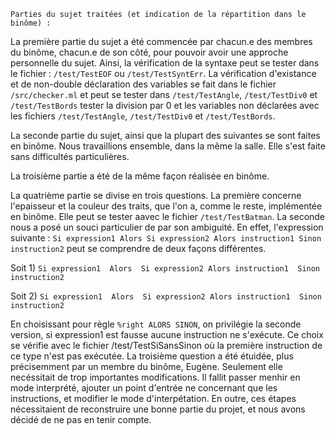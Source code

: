     Parties du sujet traitées (et indication de la répartition dans le binôme) :

La première partie du sujet a été commencée par chacun.e des membres du binôme, chacun.e de son côté, pour pouvoir avoir une approche personnelle du sujet. Ainsi, la vérification de la syntaxe peut se tester dans le fichier : `/test/TestEOF` ou `/test/TestSyntErr`.
La vérification d'existance et de non-double déclaration des variables se fait dans le fichier `/src/checker.ml` et  peut se tester dans `/test/TestAngle`, `/test/TestDiv0` et `/test/TestBords` tester la division par 0 et les variables non déclarées avec les fichiers `/test/TestAngle`, `/test/TestDiv0` et `/test/TestBords`.

La seconde partie du sujet, ainsi que la plupart des suivantes se sont faites en binôme. Nous travaillions ensemble, dans la même la salle. Elle s'est faite sans difficultés particulières.

La troisième partie a été de la même façon réalisée en binôme. 

La quatrième partie se divise en trois questions.
La première concerne l'epaisseur et la couleur des traits, que l'on a, comme le reste, implémentée en binôme. Elle peut se tester aavec le fichier `/test/TestBatman`.
La seconde nous a posé un souci particulier de par son ambiguité. En effet, l'expression suivante :
`Si expression1 Alors Si expression2 Alors instruction1 Sinon instruction2` peut se comprendre de deux façons différentes.

Soit 1) `Si expression1 
        Alors 
            Si expression2
            Alors instruction1 
        Sinon instruction2`

Soit 2) `Si expression1 
        Alors 
            Si expression2
            Alors instruction1 
            Sinon instruction2`

En choisissant pour règle `%right ALORS SINON`, on privilégie la seconde version, si expression1 est fausse aucune instruction ne s'exécute.
Ce choix se vérifie avec le fichier /test/TestSiSansSinon où la première instruction de ce type n'est pas exécutée.
La troisième question a été étuidée, plus précisemment par un membre du binôme, Eugène. Seulement elle necéssitait de trop importantes modifications. Il fallit passer menhir en mode interprété, ajouter un point d'entrée ne concernant que les instructions, et modifier le mode d'interpétation. En outre, ces étapes nécessitaient de reconstruire une bonne partie du projet, et nous avons décidé de ne pas en tenir compte.